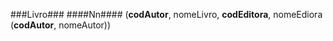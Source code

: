 ###Livro###
####Nn####
(__codAutor__, nomeLivro, __codEditora__, nomeEdiora
(__codAutor__, nomeAutor))
